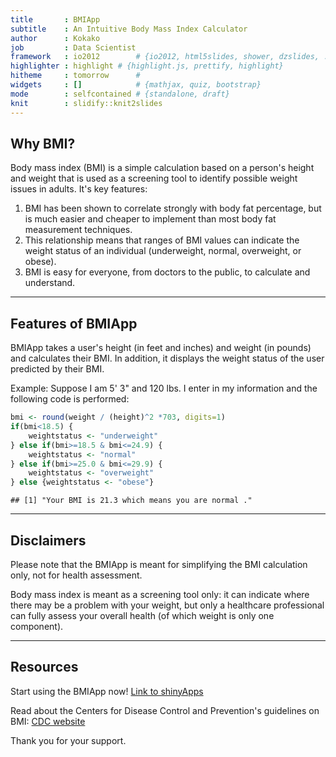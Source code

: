 ```yaml
---
title       : BMIApp
subtitle    : An Intuitive Body Mass Index Calculator
author      : Kokako
job         : Data Scientist
framework   : io2012        # {io2012, html5slides, shower, dzslides, ...}
highlighter : highlight # {highlight.js, prettify, highlight}
hitheme     : tomorrow      # 
widgets     : []            # {mathjax, quiz, bootstrap}
mode        : selfcontained # {standalone, draft}
knit        : slidify::knit2slides
---
```


## Why BMI?

Body mass index (BMI) is a simple calculation based on a person's height and weight that is used as a screening tool to identify possible weight issues in adults. It's key features:

1. BMI has been shown to correlate strongly with body fat percentage, but is much easier and cheaper to implement than most body fat measurement techniques.
2. This relationship means that ranges of BMI values can indicate the weight status of an individual (underweight, normal, overweight, or obese).
3. BMI is easy for everyone, from doctors to the public, to calculate and understand. 

---

## Features of BMIApp

BMIApp takes a user's height (in feet and inches) and weight (in pounds) and calculates their BMI. In addition, it displays the weight status of the user predicted by their BMI.

Example: Suppose I am 5' 3" and 120 lbs. I enter in my information and the following code is performed:


```r
bmi <- round(weight / (height)^2 *703, digits=1)
if(bmi<18.5) {
    weightstatus <- "underweight"
} else if(bmi>=18.5 & bmi<=24.9) {
    weightstatus <- "normal"
} else if(bmi>=25.0 & bmi<=29.9) {
    weightstatus <- "overweight"
} else {weightstatus <- "obese"}
```

```
## [1] "Your BMI is 21.3 which means you are normal ."
```

---

## Disclaimers

Please note that the BMIApp is meant for simplifying the BMI calculation only, not for health assessment.

Body mass index is meant as a screening tool only: it can indicate where there may be a problem with your weight, but only a healthcare professional can fully assess your overall health (of which weight is only one component).

---

## Resources

Start using the BMIApp now! 
[Link to shinyApps](https://kokako.shinyapps.io/Assignment/)

Read about the Centers for Disease Control and Prevention's guidelines on BMI: 
[CDC website](http://www.cdc.gov/healthyweight/assessing/bmi/adult_bmi/)

Thank you for your support.



